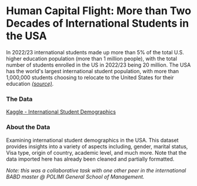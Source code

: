 # Human Capital Flight: More than Two Decades of International Students in the USA

In 2022/23 international students made up more than 5% of the total U.S. higher education population (more than 1 million people), with the total number of students enrolled in the US in 2022/23 being 20 million. The USA has the world's largest international student population, with more than 1,000,000 students choosing to relocate to the United States for their education [_(source)_](https://www.internationalstudent.com/).

### The Data

[Kaggle - International Student Demographics](https://www.kaggle.com/datasets/webdevbadger/international-student-demographics)

### About the Data

Examining international student demographics in the USA. This dataset provides insights into a variety of aspects including, gender, marital status, Visa type, origin of country, academic level, and much more. Note that the data imported here has already been cleaned and partially formatted.

_Note: this was a collaborative task with one other peer in the international BABD master @ POLIMI General School of Management._

